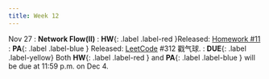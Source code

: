 ```yaml
---
title: Week 12
---
```


Nov 27
: **Network Flow(II)**
:  **HW**{: .label .label-red }Released: [Homework #11](https://basics.sjtu.edu.cn/~yangqizhe/pdf/algo2023w/homework/Algo-hw11.pdf)  
: **PA**{: .label .label-blue } Released: [LeetCode](https://leetcode.cn/problems/burst-balloons/) #312 戳气球.
: **DUE**{: .label .label-yellow} Both **HW**{: .label .label-red } and  **PA**{: .label .label-blue } will be due at 11:59 p.m. on Dec 4. 
  



  

